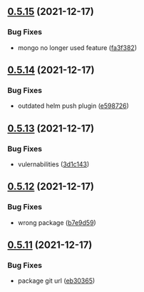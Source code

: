 ## [0.5.15](https://github.com/bsord-io/tiles-api/compare/0.5.14...0.5.15) (2021-12-17)


### Bug Fixes

* mongo no longer used feature ([fa3f382](https://github.com/bsord-io/tiles-api/commit/fa3f3824020a108293b6dff1a4af009bcabc4d83))



## [0.5.14](https://github.com/bsord-io/tiles-api/compare/0.5.13...0.5.14) (2021-12-17)


### Bug Fixes

* outdated helm push plugin ([e598726](https://github.com/bsord-io/tiles-api/commit/e598726053ea785b6bd62f8446196cf89be5138e))



## [0.5.13](https://github.com/bsord-io/tiles-api/compare/0.5.12...0.5.13) (2021-12-17)


### Bug Fixes

* vulernabilities ([3d1c143](https://github.com/bsord-io/tiles-api/commit/3d1c14364f67642dc6f7a1df4d0834e4653984c3))



## [0.5.12](https://github.com/bsord-io/tiles-api/compare/0.5.11...0.5.12) (2021-12-17)


### Bug Fixes

* wrong package ([b7e9d59](https://github.com/bsord-io/tiles-api/commit/b7e9d593e43d50388990f6c61b3ca2e4e14e5c4e))



## [0.5.11](https://github.com/bsord-io/tiles-api/compare/0.5.10...0.5.11) (2021-12-17)


### Bug Fixes

* package git url ([eb30365](https://github.com/bsord-io/tiles-api/commit/eb30365f2f02ea5309efe2628ec6d0c3aa06b006))



